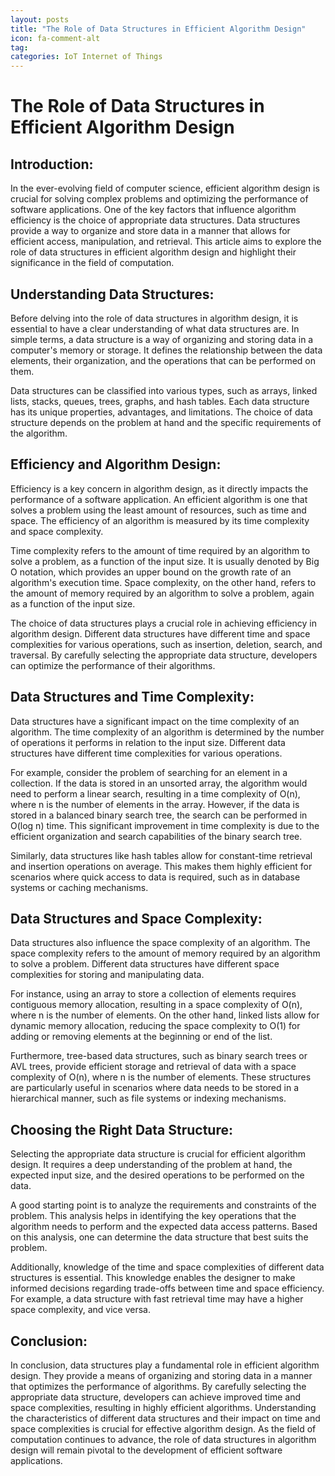```yaml
---
layout: posts
title: "The Role of Data Structures in Efficient Algorithm Design"
icon: fa-comment-alt
tag:      
categories: IoT Internet of Things
---
```



# The Role of Data Structures in Efficient Algorithm Design

## Introduction:
In the ever-evolving field of computer science, efficient algorithm design is crucial for solving complex problems and optimizing the performance of software applications. One of the key factors that influence algorithm efficiency is the choice of appropriate data structures. Data structures provide a way to organize and store data in a manner that allows for efficient access, manipulation, and retrieval. This article aims to explore the role of data structures in efficient algorithm design and highlight their significance in the field of computation.

## Understanding Data Structures:
Before delving into the role of data structures in algorithm design, it is essential to have a clear understanding of what data structures are. In simple terms, a data structure is a way of organizing and storing data in a computer's memory or storage. It defines the relationship between the data elements, their organization, and the operations that can be performed on them.

Data structures can be classified into various types, such as arrays, linked lists, stacks, queues, trees, graphs, and hash tables. Each data structure has its unique properties, advantages, and limitations. The choice of data structure depends on the problem at hand and the specific requirements of the algorithm.

## Efficiency and Algorithm Design:
Efficiency is a key concern in algorithm design, as it directly impacts the performance of a software application. An efficient algorithm is one that solves a problem using the least amount of resources, such as time and space. The efficiency of an algorithm is measured by its time complexity and space complexity.

Time complexity refers to the amount of time required by an algorithm to solve a problem, as a function of the input size. It is usually denoted by Big O notation, which provides an upper bound on the growth rate of an algorithm's execution time. Space complexity, on the other hand, refers to the amount of memory required by an algorithm to solve a problem, again as a function of the input size.

The choice of data structures plays a crucial role in achieving efficiency in algorithm design. Different data structures have different time and space complexities for various operations, such as insertion, deletion, search, and traversal. By carefully selecting the appropriate data structure, developers can optimize the performance of their algorithms.

## Data Structures and Time Complexity:
Data structures have a significant impact on the time complexity of an algorithm. The time complexity of an algorithm is determined by the number of operations it performs in relation to the input size. Different data structures have different time complexities for various operations.

For example, consider the problem of searching for an element in a collection. If the data is stored in an unsorted array, the algorithm would need to perform a linear search, resulting in a time complexity of O(n), where n is the number of elements in the array. However, if the data is stored in a balanced binary search tree, the search can be performed in O(log n) time. This significant improvement in time complexity is due to the efficient organization and search capabilities of the binary search tree.

Similarly, data structures like hash tables allow for constant-time retrieval and insertion operations on average. This makes them highly efficient for scenarios where quick access to data is required, such as in database systems or caching mechanisms.

## Data Structures and Space Complexity:
Data structures also influence the space complexity of an algorithm. The space complexity refers to the amount of memory required by an algorithm to solve a problem. Different data structures have different space complexities for storing and manipulating data.

For instance, using an array to store a collection of elements requires contiguous memory allocation, resulting in a space complexity of O(n), where n is the number of elements. On the other hand, linked lists allow for dynamic memory allocation, reducing the space complexity to O(1) for adding or removing elements at the beginning or end of the list.

Furthermore, tree-based data structures, such as binary search trees or AVL trees, provide efficient storage and retrieval of data with a space complexity of O(n), where n is the number of elements. These structures are particularly useful in scenarios where data needs to be stored in a hierarchical manner, such as file systems or indexing mechanisms.

## Choosing the Right Data Structure:
Selecting the appropriate data structure is crucial for efficient algorithm design. It requires a deep understanding of the problem at hand, the expected input size, and the desired operations to be performed on the data.

A good starting point is to analyze the requirements and constraints of the problem. This analysis helps in identifying the key operations that the algorithm needs to perform and the expected data access patterns. Based on this analysis, one can determine the data structure that best suits the problem.

Additionally, knowledge of the time and space complexities of different data structures is essential. This knowledge enables the designer to make informed decisions regarding trade-offs between time and space efficiency. For example, a data structure with fast retrieval time may have a higher space complexity, and vice versa.

## Conclusion:
In conclusion, data structures play a fundamental role in efficient algorithm design. They provide a means of organizing and storing data in a manner that optimizes the performance of algorithms. By carefully selecting the appropriate data structure, developers can achieve improved time and space complexities, resulting in highly efficient algorithms. Understanding the characteristics of different data structures and their impact on time and space complexities is crucial for effective algorithm design. As the field of computation continues to advance, the role of data structures in algorithm design will remain pivotal to the development of efficient software applications.